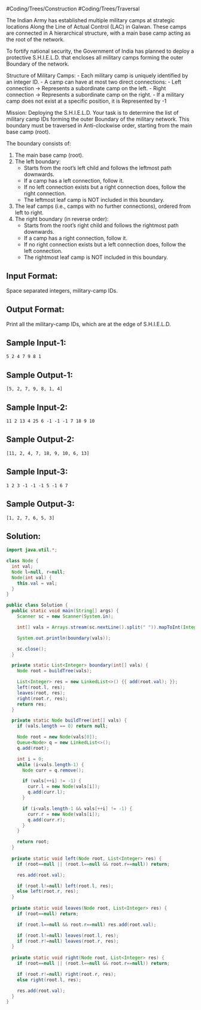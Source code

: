 #Coding/Trees/Construction #Coding/Trees/Traversal 

The Indian Army has established multiple military camps at strategic locations 
Along the Line of Actual Control (LAC) in Galwan. These camps are connected in 
A hierarchical structure, with a main base camp acting as the root of the network.

To fortify national security, the Government of India has planned to deploy 
a protective S.H.I.E.L.D. that encloses all military camps forming the outer 
Boundary of the network.

Structure of Military Camps:
    - Each military camp is uniquely identified by an integer ID.
    - A camp can have at most two direct connections:
        - Left connection → Represents a subordinate camp on the left.
        - Right connection → Represents a subordinate camp on the right.
    - If a military camp does not exist at a specific position, it is 
      Represented by -1
	
Mission: Deploying the S.H.I.E.L.D.
Your task is to determine the list of military camp IDs forming the outer 
Boundary of the military network. This boundary must be traversed in 
Anti-clockwise order, starting from the main base camp (root).

The boundary consists of:
1. The main base camp (root).
2. The left boundary:
    - Starts from the root’s left child and follows the leftmost path downwards.
    - If a camp has a left connection, follow it.
    - If no left connection exists but a right connection does, follow the right connection.
    - The leftmost leaf camp is NOT included in this boundary.
3. The leaf camps (i.e., camps with no further connections), ordered from left to right.
4. The right boundary (in reverse order):
    - Starts from the root’s right child and follows the rightmost path downwards.
    - If a camp has a right connection, follow it.
    - If no right connection exists but a left connection does, follow the left connection.
    - The rightmost leaf camp is NOT included in this boundary.


Input Format:
-------------
Space separated integers, military-camp IDs.

Output Format:
--------------
Print all the military-camp IDs, which are at the edge of S.H.I.E.L.D.


Sample Input-1:
---------------
```
5 2 4 7 9 8 1
```

Sample Output-1:
----------------
```
[5, 2, 7, 9, 8, 1, 4]
```


Sample Input-2:
---------------
```
11 2 13 4 25 6 -1 -1 -1 7 18 9 10
```

Sample Output-2:
----------------
``[11, 2, 4, 7, 18, 9, 10, 6, 13]``


Sample Input-3:
---------------
```
1 2 3 -1 -1 -1 5 -1 6 7
```

Sample Output-3:
----------------
```
[1, 2, 7, 6, 5, 3]
```


## Solution:

```java
import java.util.*;

class Node {
  int val;
  Node l=null, r=null;
  Node(int val) {
    this.val = val;
  }
}

public class Solution {
  public static void main(String[] args) {
    Scanner sc = new Scanner(System.in);

    int[] vals = Arrays.stream(sc.nextLine().split(" ")).mapToInt(Integer::parseInt).toArray();

    System.out.println(boundary(vals));

    sc.close();
  }

  private static List<Integer> boundary(int[] vals) {
    Node root = buildTree(vals);

    List<Integer> res = new LinkedList<>() {{ add(root.val); }};
    left(root.l, res);
    leaves(root, res);
    right(root.r, res);
    return res;
  }

  private static Node buildTree(int[] vals) {
    if (vals.length == 0) return null;

    Node root = new Node(vals[0]);
    Queue<Node> q = new LinkedList<>();
    q.add(root);

    int i = 0;
    while (i<vals.length-1) {
      Node curr = q.remove();

      if (vals[++i] != -1) {
        curr.l = new Node(vals[i]);
        q.add(curr.l);
      }

      if (i<vals.length-1 && vals[++i] != -1) {
        curr.r = new Node(vals[i]);
        q.add(curr.r);
      }
    }

    return root;
  }
    
  private static void left(Node root, List<Integer> res) {
    if (root==null || (root.l==null && root.r==null)) return;

    res.add(root.val);

    if (root.l!=null) left(root.l, res);
    else left(root.r, res);
  }
  
  private static void leaves(Node root, List<Integer> res) {
    if (root==null) return;

    if (root.l==null && root.r==null) res.add(root.val);

    if (root.l!=null) leaves(root.l, res);
    if (root.r!=null) leaves(root.r, res);
  }
  
  private static void right(Node root, List<Integer> res) {
    if (root==null || (root.l==null && root.r==null)) return;

    if (root.r!=null) right(root.r, res);
    else right(root.l, res);

    res.add(root.val);
  }
}
```